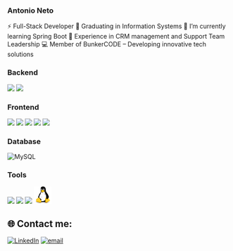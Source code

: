 ### Antonio Neto

⚡ Full-Stack Developer
📖 Graduating in Information Systems
🌱 I’m currently learning Spring Boot
💼 Experience in CRM management and Support Team Leadership
💻 Member of BunkerCODE – Developing innovative tech solutions

### Backend

<div text-align="justify">
<img src="https://img.shields.io/badge/java-%23ED8B00.svg?style=for-the-badge&logo=openjdk&logoColor=white" />
<img src="https://img.shields.io/badge/spring-%236DB33F.svg?style=for-the-badge&logo=spring&logoColor=white" />

### Frontend

<img src="https://img.shields.io/badge/css3-%231572B6.svg?style=for-the-badge&logo=css3&logoColor=white" />
<img src="https://img.shields.io/badge/html5-%23E34F26.svg?style=for-the-badge&logo=html5&logoColor=white" />
<img src="https://img.shields.io/badge/javascript-%23323330.svg?style=for-the-badge&logo=javascript&logoColor=%23F7DF1E" />
<img src="https://img.shields.io/badge/react-%2320232a.svg?style=for-the-badge&logo=react&logoColor=%2361DAFB" />
<img src="https://img.shields.io/badge/bootstrap-%238511FA.svg?style=for-the-badge&logo=bootstrap&logoColor=white" />

### Database

![MySQL](https://img.shields.io/badge/mysql-4479A1.svg?style=for-the-badge&logo=mysql&logoColor=white) 

### Tools

<img src="https://img.shields.io/badge/Trello-%23026AA7.svg?style=for-the-badge&logo=Trello&logoColor=white" />
<img src="https://img.shields.io/badge/jira-%230A0FFF.svg?style=for-the-badge&logo=jira&logoColor=white" />
<img src="https://www.vectorlogo.zone/logos/git-scm/git-scm-icon.svg" />
<img src="https://raw.githubusercontent.com/devicons/devicon/master/icons/linux/linux-original.svg" alt="linux" width="40" height="40"/>


## 🌐 Contact me:
[![LinkedIn](https://img.shields.io/badge/LinkedIn-%230077B5.svg?logo=linkedin&logoColor=white)](https://linkedin.com/in/antonio-carlos-neto-693308157/) 
[![email](https://img.shields.io/badge/Email-D14836?logo=gmail&logoColor=white)](mailto:agenciaantonioneto@gmail.com) 
